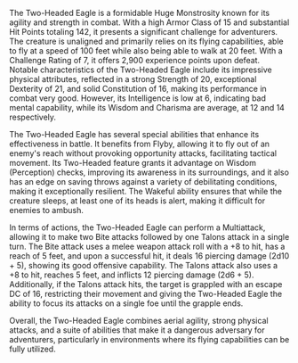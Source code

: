 The Two-Headed Eagle is a formidable Huge Monstrosity known for its agility and strength in combat. With a high Armor Class of 15 and substantial Hit Points totaling 142, it presents a significant challenge for adventurers. The creature is unaligned and primarily relies on its flying capabilities, able to fly at a speed of 100 feet while also being able to walk at 20 feet. With a Challenge Rating of 7, it offers 2,900 experience points upon defeat. Notable characteristics of the Two-Headed Eagle include its impressive physical attributes, reflected in a strong Strength of 20, exceptional Dexterity of 21, and solid Constitution of 16, making its performance in combat very good. However, its Intelligence is low at 6, indicating bad mental capability, while its Wisdom and Charisma are average, at 12 and 14 respectively.

The Two-Headed Eagle has several special abilities that enhance its effectiveness in battle. It benefits from Flyby, allowing it to fly out of an enemy's reach without provoking opportunity attacks, facilitating tactical movement. Its Two-Headed feature grants it advantage on Wisdom (Perception) checks, improving its awareness in its surroundings, and it also has an edge on saving throws against a variety of debilitating conditions, making it exceptionally resilient. The Wakeful ability ensures that while the creature sleeps, at least one of its heads is alert, making it difficult for enemies to ambush.

In terms of actions, the Two-Headed Eagle can perform a Multiattack, allowing it to make two Bite attacks followed by one Talons attack in a single turn. The Bite attack uses a melee weapon attack roll with a +8 to hit, has a reach of 5 feet, and upon a successful hit, it deals 16 piercing damage (2d10 + 5), showing its good offensive capability. The Talons attack also uses a +8 to hit, reaches 5 feet, and inflicts 12 piercing damage (2d6 + 5). Additionally, if the Talons attack hits, the target is grappled with an escape DC of 16, restricting their movement and giving the Two-Headed Eagle the ability to focus its attacks on a single foe until the grapple ends. 

Overall, the Two-Headed Eagle combines aerial agility, strong physical attacks, and a suite of abilities that make it a dangerous adversary for adventurers, particularly in environments where its flying capabilities can be fully utilized.